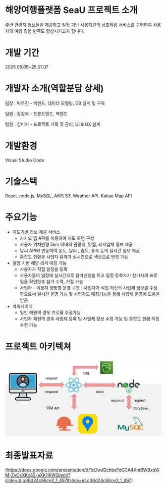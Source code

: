 # 해양여행플랫폼 SeaU 프로젝트 소개
주변 관광지 정보들을 제공하고 일정 기반 사용자간의 상호작용 서비스를 구현하여 사용자의 여행 경험 만족도 향상시키고자 합니다.

# 개발 기간
2025.06.05~25.07.07

# 개발자 소개(역할분담 상세)
팀장 : 박주진 - 백엔드, 데이터 모델링, DB 설계 및 구축

팀원 : 장강욱 - 프론트엔드, 백엔드

팀원 : 김미지 - 프로젝트 기획 및 관리, UI & UX 설계

# 개발환경
Visual Studio Code

# 기술스택
React, node.js, MySQL, AWS S3, Weather API, Kakao Map API

# 주요기능
+ 지도기반 정보 제공 서비스
    + 카카오 맵 API를 이용하여 지도 화면 구성
    + 사용자 위치반경 5km 이내의 관광지, 맛집, 레저업체 정보 제공
    + 날씨 API와 연동하여 온도, 날씨 , 습도, 풍속 등의 실시간 정보 제공
    + 혼잡도 현황을 사업자 유저가 실시간으로 색상으로 변경 가능
+ 일정 기반 해양 레저 매칭 기능
    + 사용자가 직접 일정을 등록
    + 사용자들이 일정에 실시간으로 참가신청을 하고 일정 등록자가 참가자의 프로필을 확인한후 참가 수락, 거절 가능
    + 사업자 - 이용자 양방향 운영 구조 : 사업자가 직접 자신의 사업체 정보를 수정함으로써 실시간 운영 가능 및 사업자도 매칭기능을 통해 사업체 운영에 도움을 받음
+ 마이페이지
    + 일반 회원의 경우 프로필 수정가능
    + 사업자 획원의 경우 사업체 등록 및 사업체 정보 수정 가능 및 혼잡도 현황 직접 수정 가능
      
# 프로젝트 아키텍쳐
![아키텍처](https://github.com/2025-SMHRD-SW-BigData/GitTestTeamRose/blob/master/%EC%95%84%ED%82%A4%ED%85%8D%EC%B2%98.jpg?raw=true)

# 최종발표자료
(https://docs.google.com/presentation/d/1cDwJQchbxFeGGA4XmBWBxqWM-ZvOxXKc82-aXK1iKWQ/edit?slide=id.g36d24c68ce2_1_497#slide=id.g36d24c68ce2_1_497)
